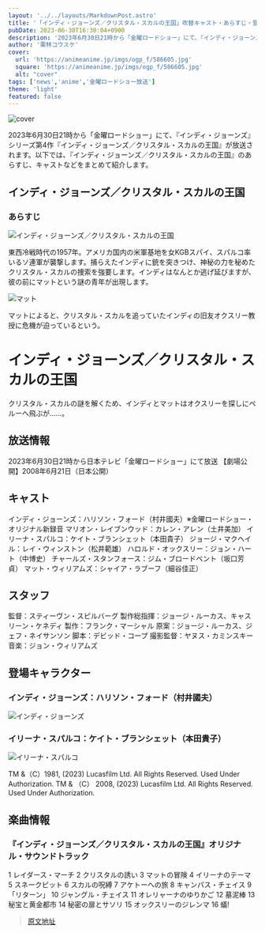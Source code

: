 ```yaml
---
layout: '../../layouts/MarkdownPost.astro'
title: '「インディ・ジョーンズ／クリスタル・スカルの王国」吹替キャスト・あらすじ・登場人物まとめ【金曜ロードショー放送】'
pubDate: 2023-06-30T16:30:04+0900
description: '2023年6月30日21時から「金曜ロードショー」にて、『インディ・ジョーンズ』シリーズ第4作『インディ・ジョーンズ／クリスタル・スカルの王国』が放送。こちらでは、『インディ・ジョーンズ／クリスタル・スカルの王国』のあらすじ、キャストなどをまとめて紹介する。'
author: '栗林コウスケ'
cover:
  url: 'https://animeanime.jp/imgs/ogp_f/586605.jpg'
  square: 'https://animeanime.jp/imgs/ogp_f/586605.jpg'
  alt: "cover"
tags: ['news','anime','金曜ロードショー放送']
theme: 'light'
featured: false
---
```


![cover](https://animeanime.jp/imgs/ogp_f/586605.jpg)

2023年6月30日21時から「金曜ロードショー」にて、『インディ・ジョーンズ』シリーズ第4作『インディ・ジョーンズ／クリスタル・スカルの王国』が放送されます。以下では、『インディ・ジョーンズ／クリスタル・スカルの王国』のあらすじ、キャストなどをまとめて紹介します。

## インディ・ジョーンズ／クリスタル・スカルの王国

### あらすじ

![インディ・ジョーンズ／クリスタル・スカルの王国](https://animeanime.jp/imgs/zoom/586606.jpg)

東西冷戦時代の1957年。アメリカ国内の米軍基地を女KGBスパイ、スパルコ率いるソ連軍が襲撃します。捕らえたインディに銃を突きつけ、神秘の力を秘めたクリスタル・スカルの捜索を強要します。インディはなんとか逃げ延びますが、彼の前にマットという謎の青年が出現します。

![マット](https://animeanime.jp/imgs/zoom/586604.jpg)

マットによると、クリスタル・スカルを追っていたインディの旧友オクスリー教授に危機が迫っているという。
# インディ・ジョーンズ／クリスタル・スカルの王国

クリスタル・スカルの謎を解くため、インディとマットはオクスリーを探しにペルーへ飛ぶが……。

## 放送情報
2023年6月30日21時から日本テレビ「金曜ロードショー」にて放送
【劇場公開】2008年6月21日（日本公開）

## キャスト
インディ・ジョーンズ：ハリソン・フォード（村井國夫）※金曜ロードショー・オリジナル新録音
マリオン・レイブンウッド：カレン・アレン（土井美加）
イリーナ・スパルコ：ケイト・ブランシェット（本田貴子）
ジョージ・マクヘイル：レイ・ウィンストン（松井範雄）
ハロルド・オックスリー：ジョン・ハート（中博史）
チャールズ・スタンフォース：ジム・ブロードベント（坂口芳貞）
マット・ウィリアムズ：シャイア・ラブーフ（細谷佳正）

## スタッフ
監督：スティーヴン・スピルバーグ
製作総指揮：ジョージ・ルーカス、キャスリーン・ケネディ
製作：フランク・マーシャル
原案：ジョージ・ルーカス、ジェフ・ネイサンソン
脚本：デビッド・コープ
撮影監督：ヤヌス・カミンスキー
音楽：ジョン・ウィリアムズ

## 登場キャラクター
### インディ・ジョーンズ：ハリソン・フォード（村井國夫）
![インディ・ジョーンズ](https://twitter.com/kinro_ntv/status/1673889898024271873?s=20)

### イリーナ・スパルコ：ケイト・ブランシェット（本田貴子）
![イリーナ・スパルコ](https://twitter.com/kinro_ntv/status/1673965887593025536?s=20)

TM &（C）1981, (2023) Lucasfilm Ltd.   All Rights Reserved.   Used Under Authorization.
TM & （C） 2008, (2023) Lucasfilm Ltd.   All Rights Reserved.   Used Under Authorization.

## 楽曲情報
### 『インディ・ジョーンズ／クリスタル・スカルの王国』オリジナル・サウンドトラック

1 レイダース・マーチ
2 クリスタルの誘い
3 マットの冒険
4 イリーナのテーマ
5 スネークピット
6 スカルの呪縛
7 アケトーへの旅
8 キャンパス・チェイス
9 「リターン」
10 ジャングル・チェイス
11 オレリャーナのゆりかご
12 墓泥棒
13 秘宝と黄金都市
14 秘密の扉とサソリ
15 オックスリーのジレンマ
16 蟻!

>[原文地址](https://animeanime.jp/article/2023/06/30/78264.html)  